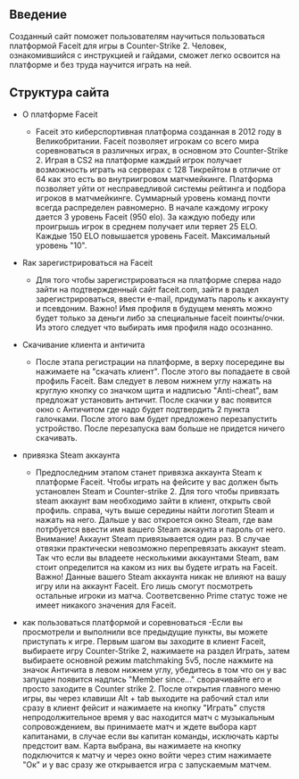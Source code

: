 
## Введение
Созданный сайт поможет пользователям научиться пользоваться платформой Faceit для игры в Counter-Strike 2. Человек, ознакомившийся с инструкцией и гайдами, сможет легко освоится на платформе и без труда научится играть на ней.

## Структура сайта
- О платформе Faceit
     - Faceit это киберспортивная платформа созданная в 2012 году в Великобритании. Faceit позволяет игрокам со всего мира соревноваться в различных играх, в основном это Counter-Strike 2. Играя в CS2 на платформе каждый игрок получает возможность играть на серверах с 128 Тикрейтом в отличие от 64 как это есть во внутриигровом матчмейкинге. Платформа позволяет уйти от несправедливой системы рейтинга и подбора игроков в матчмейкинге. Суммарный уровень команд почти всегда распределен равномерно. В начале каждому игроку дается 3 уровень Faceit (950 elo). За каждую победу или проигрышь игрок в среднем получает или теряет 25 ELO. Каждые 150 ELO повышается уровень Faceit. Максимальный уровень "10".
  
- Rак зарегистрироваться на Faceit
  - Для того чтобы зарегистрироваться на платформе сперва надо зайти на подтвержденный сайт faceit.com, зайти в раздел зарегистрироваться, ввести e-mail, придумать пароль к аккаунту и псевдоним. 
  Важно! Имя профиля в будущем менять можно будет только за деньги либо за специальные faceit поинты/очки. Из этого следует что выбирать имя профиля надо осознанно.   
- Скачивание клиента и античита
     - После этапа регистрации на платформе, в верху посередине вы нажимаете на "скачать клиент". После этого вы попадаете в свой профиль Faceit. Вам следует в левом нижнем углу нажать на круглую кнопку со значком щита и надписью "Anti-cheat", вам предложат установить античит. После скачки у вас появится окно с Античитом где надо будет подтвердить 2 пункта галочками. После этого вам будет предложено перезапустить устройство. После перезапуска вам больше не придется ничего скачивать.   
- привязка Steam аккаунта
  - Предпоследним этапом станет привязка аккаунта Steam к платформе Faceit. Чтобы играть на фейсите у вас должен быть установлен Steam и Counter-strike 2. Для того чтобы привязать steam аккаунт вам необходимо зайти в клиент, открыть свой профиль. справа, чуть выше середины найти логотип Steam и нажать на него. Дальше у вас откроется окно Steam, где вам потрбуется ввести имя вашего Steam аккаунта и пароль от него. Внимание! Аккаунт Steam привязывается один раз. В случае отвязки практически невозможно перепревязать аккаунт steam. Так что если вы владеете несколькими аккаунтами Steam, вам стоит определится на каком из них вы будете играть на Faceit. Важно! Данные вашего Steam аккаунта никак не влияют на вашу игру или на аккаунт Faceit. Его лишь смогут посмотреть остальные игроки из матча. Соответсвенно Prime статус тоже не имеет никакого значения для Faceit. 
- как пользоваться платформой и соревноваться
   -Если вы просмотрели и выполнили все предыдущие пункты, вы можете приступать к игре. Первым шагом вы заходите в клиент Faceit, выбираете игру Counter-Strike 2, нажимаете на раздел Играть, затем выбираете основной режим matchmaking 5v5, после нажмите на значок Античита в левом нижнем углу, убедитесь в том что он у вас запущен появится надпись "Member since..." сворачивайте его и просто заходите в Counter strike 2. После открытия главного меню игры, вы через клавиши Alt + tab выходите на рабочий стал или сразу в клиент фейсит и нажимаете на кнопку "Играть" спустя непродолжительное время у вас находится матч с музыкальным сопровождением, вы принимаете матч и ждете выбора карт капитанами, в случае если вы капитан команды, исключать карты предстоит вам. Карта выбрана, вы нажимаете на кнопку подключится к матчу и через окно войти через стим нажимаете "Ок" и у вас сразу же открывается игра с запускаемым матчем.   
